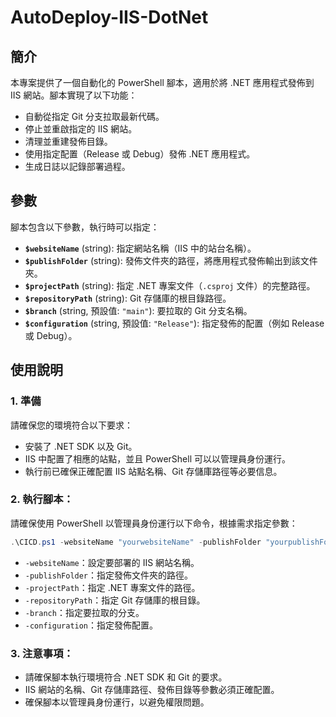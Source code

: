 # AutoDeploy-IIS-DotNet

## 簡介
本專案提供了一個自動化的 PowerShell 腳本，適用於將 .NET 應用程式發佈到 IIS 網站。腳本實現了以下功能：
- 自動從指定 Git 分支拉取最新代碼。
- 停止並重啟指定的 IIS 網站。
- 清理並重建發佈目錄。
- 使用指定配置（Release 或 Debug）發佈 .NET 應用程式。
- 生成日誌以記錄部署過程。

## 參數
腳本包含以下參數，執行時可以指定：

- **`$websiteName`** (string): 指定網站名稱（IIS 中的站台名稱）。
- **`$publishFolder`** (string): 發佈文件夾的路徑，將應用程式發佈輸出到該文件夾。
- **`$projectPath`** (string): 指定 .NET 專案文件（`.csproj` 文件）的完整路徑。
- **`$repositoryPath`** (string): Git 存儲庫的根目錄路徑。
- **`$branch`** (string, 預設值: `"main"`): 要拉取的 Git 分支名稱。
- **`$configuration`** (string, 預設值: `"Release"`): 指定發佈的配置（例如 Release 或 Debug）。

## 使用說明
### 1. 準備  
   請確保您的環境符合以下要求：
   - 安裝了 .NET SDK 以及 Git。
   - IIS 中配置了相應的站點，並且 PowerShell 可以以管理員身份運行。
   - 執行前已確保正確配置 IIS 站點名稱、Git 存儲庫路徑等必要信息。
### 2. 執行腳本： 
   請確保使用 PowerShell 以管理員身份運行以下命令，根據需求指定參數：
   ```powershell
   .\CICD.ps1 -websiteName "yourwebsiteName" -publishFolder "yourpublishFolder" -projectPath "yourproject.csproj" -repositoryPath "yourrepositoryPath" -branch "yourbranch" -configuration "Release"
   ```
   - `-websiteName`：設定要部署的 IIS 網站名稱。
   - `-publishFolder`：指定發佈文件夾的路徑。
   - `-projectPath`：指定 .NET 專案文件的路徑。
   - `-repositoryPath`：指定 Git 存儲庫的根目錄。
   - `-branch`：指定要拉取的分支。
   - `-configuration`：指定發佈配置。
### 3. 注意事項： 
   - 請確保腳本執行環境符合 .NET SDK 和 Git 的要求。
   - IIS 網站的名稱、Git 存儲庫路徑、發佈目錄等參數必須正確配置。
   - 確保腳本以管理員身份運行，以避免權限問題。
